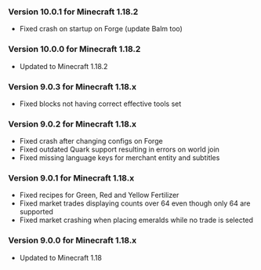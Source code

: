 ### Version 10.0.1 for Minecraft 1.18.2

- Fixed crash on startup on Forge (update Balm too)

### Version 10.0.0 for Minecraft 1.18.2

- Updated to Minecraft 1.18.2

### Version 9.0.3 for Minecraft 1.18.x

- Fixed blocks not having correct effective tools set

### Version 9.0.2 for Minecraft 1.18.x

- Fixed crash after changing configs on Forge
- Fixed outdated Quark support resulting in errors on world join
- Fixed missing language keys for merchant entity and subtitles

### Version 9.0.1 for Minecraft 1.18.x

- Fixed recipes for Green, Red and Yellow Fertilizer
- Fixed market trades displaying counts over 64 even though only 64 are supported
- Fixed market crashing when placing emeralds while no trade is selected

### Version 9.0.0 for Minecraft 1.18.x

- Updated to Minecraft 1.18